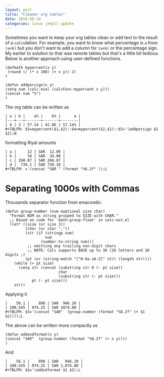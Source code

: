 ```yaml
---
layout: post
title: "Cleaner org tables"
date: 2018-09-14
categories: linux jekyll update
---
```


Sometimes you want to keep your org tables clean or add text to the result of a `calc`ulation. For example, you want to know what percentage is `a` from `(a+b)` but you don't want to add a column for `(a+b)` or the percentage sign. My earlier to solution to that was remote tables but that's a little bit tedious. Below is another approach using user-defined functions.


``` elisp
(defmath mypercent(x y)
 (round (/ (* x 100) (+ x y)) 2)
)

(defun addpersign(x y)
(setq num (calc-eval (calcFunc-mypercent x y)))
(concat num "%")
)
```

The org table can be written as

```
| a | b |    a% |    b% |      a |
|---+---+-------+-------+--------|
| 4 | 3 | 57.14 | 42.86 | 57.14% |
#+TBLFM: $3=mypercent($1,$2)::$4=mypercent($2,$1)::$5='(addpersign $1 $2);N
```

formatting Riyal amounts

```
| a |     12 | SAR  12.00 |
| b |     34 | SAR  34.00 |
| c | 260.87 | SAR 260.87 |
| d |  739.1 | SAR 739.10 |
#+TBLFM: ='(concat "SAR " (format "%6.2f" ));L
```

# Separating 1000s with Commas 

Thousands separator function from emacswiki:

``` elisp
(defun group-number (num &optional size char)
  "Format NUM as string grouped to SIZE with CHAR."
  ;; Based on code for `math-group-float' in calc-ext.el
  (let* ((size (or size 3))
         (char (or char ","))
         (str (if (stringp num)
                  num
                (number-to-string num)))
          ;; omitting any trailing non-digit chars
          ;; NOTE: Calc supports BASE up to 36 (26 letters and 10 digits ;)
         (pt (or (string-match "[^0-9a-zA-Z]" str) (length str))))
    (while (> pt size)
      (setq str (concat (substring str 0 (- pt size))
                        char
                        (substring str (- pt size)))
            pt (- pt size)))
    str))
```
Applying it 

```
|    56.1 |    890 | SAR  946.10 |
| 100.545 | 974.25 | SAR 1074.80 |
#+TBLFM: $3='(concat "SAR"  (group-number (format "%8.2f" (+ $1 $2))));L
```
The above can be written more compactly as

``` elisp
(defun addandformat(x y)
(concat "SAR"  (group-number (format "%8.2f" (+ x y))))
)
```
And

```
|    56.1 |    890 | SAR   946.10 |
| 100.545 | 974.25 | SAR 1,074.80 |
#+TBLFM: $3='(addndformat $1 $2);L 
```
